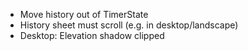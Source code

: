 - Move history out of TimerState
- History sheet must scroll (e.g. in desktop/landscape)
- Desktop: Elevation shadow clipped
